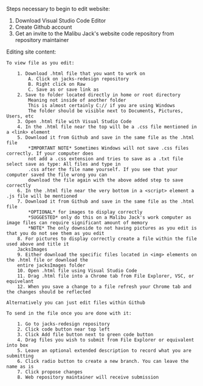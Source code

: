 Steps necessary to begin to edit website:

1. Download Visual Studio Code Editor
2. Create Github account
3. Get an invite to the Malibu Jack's website code repository from repository maintainer

Editing site content:

    To view file as you edit:

        1. Download .html file that you want to work on
            A. Click on jacks-redesign repository
            B. Right click on Raw
            C. Save as or save link as
        2. Save to folder located directly in home or root directory
            Meaning not inside of another folder
            This is almost certainly C:// if you are using Windows
            The folder should be visible next to Documents, Pictures, Users, etc
        3. Open .html file with Visual Studio Code
        4. In the .html file near the top will be a .css file mentioned in a <link> element
        5. Download it from Github and save in the same file as the .html file
            *IMPORTANT NOTE* Sometimes Windows will not save .css files correctly. If your computer does
            not add a .css extension and tries to save as a .txt file select save as type: All files and type in
            .css after the file name yourself. If you see that your computer saved the file wrong you can 
            download the file again with the above added step to save correctly
        6. In the .html file near the very bottom in a <script> element a .js file will be mentioned
        7. Download it from Github and save in the same file as the .html file
            *OPTIONAL* for images to display correctly
            *SUGGESTED* only do this on a Malibu Jack's work computer as image files can require significant amount of memory
            *NOTE* The only downside to not having pictures as you edit is that you do not see them as you edit
        8. For pictures to display correctly create a file within the file used above and title it
        JacksImages
        9. Either download the specific files located in <img> elements on the .html file or download the 
        entire jacksImages folder
        10. Open .html file using Visual Studio Code
        11. Drag .html file into a Chrome tab from File Explorer, VSC, or equivelant
        12. When you save a change to a file refresh your Chrome tab and the changes should be reflected

    Alternatively you can just edit files within Github

    To send in the file once you are done with it:

        1. Go to jacks-redesign repository
        2. Click code button near top left
        3. Click Add file button next to green code button
        4. Drag files you wish to submit from File Explorer or equivalent into box
        5. Leave an optional extended description to record what you are submitting
        6. Click radio button to create a new branch. You can leave the name as is
        7. Click propose changes
        8. Web repository maintainer will receive submission